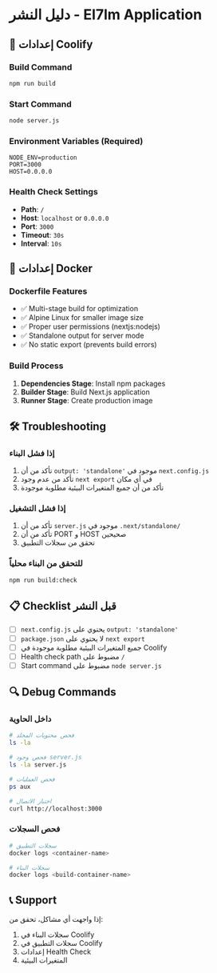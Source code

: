 # دليل النشر - El7lm Application

## 🚀 إعدادات Coolify

### Build Command
```bash
npm run build
```

### Start Command
```bash
node server.js
```

### Environment Variables (Required)
```
NODE_ENV=production
PORT=3000
HOST=0.0.0.0
```

### Health Check Settings
- **Path**: `/`
- **Host**: `localhost` or `0.0.0.0`
- **Port**: `3000`
- **Timeout**: `30s`
- **Interval**: `10s`

## 🔧 إعدادات Docker

### Dockerfile Features
- ✅ Multi-stage build for optimization
- ✅ Alpine Linux for smaller image size
- ✅ Proper user permissions (nextjs:nodejs)
- ✅ Standalone output for server mode
- ✅ No static export (prevents build errors)

### Build Process
1. **Dependencies Stage**: Install npm packages
2. **Builder Stage**: Build Next.js application
3. **Runner Stage**: Create production image

## 🛠️ Troubleshooting

### إذا فشل البناء
1. تأكد من أن `output: 'standalone'` موجود في `next.config.js`
2. تأكد من عدم وجود `next export` في أي مكان
3. تأكد من أن جميع المتغيرات البيئية مطلوبة موجودة

### إذا فشل التشغيل
1. تأكد من أن `server.js` موجود في `.next/standalone/`
2. تأكد من أن PORT و HOST صحيحين
3. تحقق من سجلات التطبيق

### للتحقق من البناء محلياً
```bash
npm run build:check
```

## 📋 Checklist قبل النشر

- [ ] `next.config.js` يحتوي على `output: 'standalone'`
- [ ] `package.json` لا يحتوي على `next export`
- [ ] جميع المتغيرات البيئية مطلوبة موجودة في Coolify
- [ ] Health check path مضبوط على `/`
- [ ] Start command مضبوط على `node server.js`

## 🔍 Debug Commands

### داخل الحاوية
```bash
# فحص محتويات المجلد
ls -la

# فحص وجود server.js
ls -la server.js

# فحص العمليات
ps aux

# اختبار الاتصال
curl http://localhost:3000
```

### فحص السجلات
```bash
# سجلات التطبيق
docker logs <container-name>

# سجلات البناء
docker logs <build-container-name>
```

## 📞 Support

إذا واجهت أي مشاكل، تحقق من:
1. سجلات البناء في Coolify
2. سجلات التطبيق في Coolify
3. إعدادات Health Check
4. المتغيرات البيئية 
